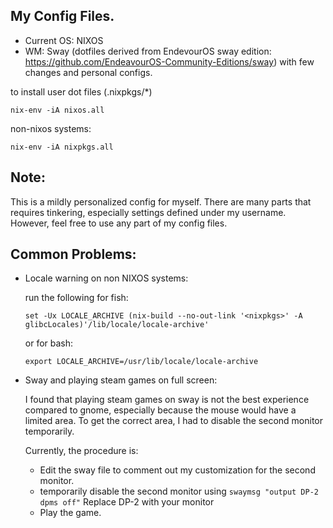 ## My Config Files.

* Current OS: NIXOS
* WM: Sway (dotfiles derived from EndevourOS sway edition: https://github.com/EndeavourOS-Community-Editions/sway) with few changes and personal configs. 

to install user dot files (.nixpkgs/\*)

`nix-env -iA nixos.all`

non-nixos systems:

`nix-env -iA nixpkgs.all`

## Note:

This is a mildly personalized config for myself. There are many parts that requires tinkering, especially settings defined under my username. However, feel free to use any part of my config files.

## Common Problems:

- Locale warning on non NIXOS systems:

  run the following for fish: 

  `set -Ux LOCALE_ARCHIVE (nix-build --no-out-link '<nixpkgs>' -A glibcLocales)'/lib/locale/locale-archive'`

  or for bash:

  `export LOCALE_ARCHIVE=/usr/lib/locale/locale-archive`

- Sway and playing steam games on full screen:

  I found that playing steam games on sway is not the best experience compared to gnome, especially because the mouse would have a limited area. To get the correct area, I had to disable the second monitor temporarily.

  
  Currently, the procedure is:
    
    - Edit the sway file to comment out my customization for the second monitor.
    - temporarily disable the second monitor using ` swaymsg "output DP-2 dpms off" ` Replace DP-2 with your monitor
    - Play the game.

